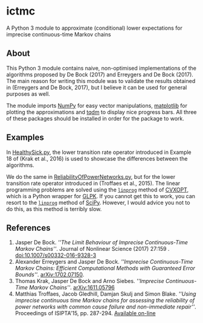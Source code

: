 # ictmc
A Python 3 module to approximate (conditional) lower expectations for imprecise continuous-time Markov chains

## About
This Python 3 module contains naive, non-optimised implementations of the algorithms proposed by De Bock (2017) and Erreygers and De Bock (2017).
The main reason for writing this module was to validate the results obtained in (Erreygers and De Bock, 2017), but I believe it can be used for general purposes as well.

The module imports [NumPy](http://www.numpy.org/) for easy vector manipulations, [matplotlib](http://matplotlib.org/) for plotting the approximations and [tqdm](https://github.com/tqdm/tqdm) to display nice progress bars.
All three of these packages should be installed in order for the package to work. 

## Examples
In [HealthySick.py](HealthySick.py), the lower transition rate operator introduced in Example 18 of (Krak et al., 2016) is used to showcase the differences between the algorithms.

We do the same in [ReliabilityOfPowerNetworks.py](ReliabilityOfPowerNetworks.py), but for the lower transition rate operator introduced in (Troffaes et al., 2015).
The linear programming problems are solved using the [`linprog`](http://cvxopt.org/userguide/coneprog.html#linear-programming) method of [CVXOPT](http://cvxopt.org/), which is a Python wrapper for [GLPK](https://www.gnu.org/software/glpk/).
If you cannot get this to work, you can resort to the [`linprog`](https://docs.scipy.org/doc/scipy/reference/generated/scipy.optimize.linprog.html) method of [SciPy](https://www.scipy.org/).
However, I would advice you not to do this, as this method is terribly slow.

## References
1. Jasper De Bock. _''The Limit Behaviour of Imprecise Continuous-Time Markov Chains''_.  Journal of Nonlinear Science (2017) 27:159 . [doi:10.1007/s00332-016-9328-3](http://dx.doi.org/10.1007/s00332-016-9328-3)
2. Alexander Erreygers and Jasper De Bock. _''Imprecise Continuous-Time Markov Chains: Efficient Computational Methods with Guaranteed Error Bounds''_. [arXiv:1702.07150](https://arxiv.org/abs/1702.07150).
3. Thomas Krak, Jasper De Bock and Arno Siebes. _''Imprecise Continuous-Time Markov Chains''_. [arXiv:1611.05796](https://arxiv.org/abs/1611.05796)
4. Matthias Troffaes, Jacob Gledhill, Damjan Skulj and Simon Blake. _''Using imprecise continuous time Markov chains for assessing the reliability of power networks with common cause failure and non-immediate repair''_. Proceedings of ISIPTA'15, pp. 287-294. [Available on-line](http://www.sipta.org/isipta15/data/paper/18.pdf)
